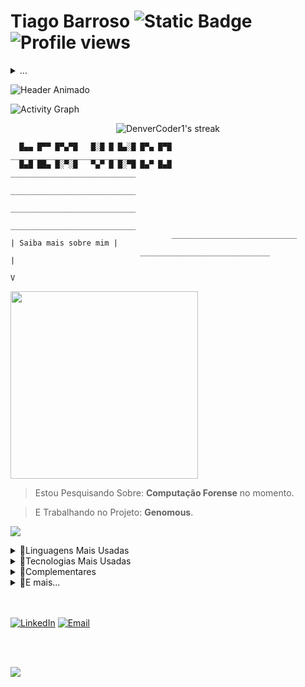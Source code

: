 # Tiago Barroso ![Static Badge](https://img.shields.io/badge/%20-Fulltstack-%232b0d4a?style=for-the-badge&logo=dev.to&logoColor=black&logoSize=auto&labelColor=white) ![Profile views](https://komarev.com/ghpvc/?username=BarrosoTiago&style=for-the-badge&label=você_é_o_visitante&color=2b0d4a)





<details>

  <summary>...</summary> 
  
  ![Static Badge](https://img.shields.io/badge/Oportunidades-Dispon%C3%ADvel-%23%23249e45?style=for-the-badge&labelColor=%231a3621)
  > - *<p>Cursando Sistemas para Internet no IFRN.</p>*
  > - *<p>Formado técnico em Redes de Computadores pela UFRN</p>*
  > - *<p>Desenvolvedor de sistemas com objetivos educacionais.</p>*
  
</details>






![Header Animado](https://capsule-render.vercel.app/api?type=venom&height=170&color=2c0d4a&text=README&reversal=false&fontColor=FFFFFF&fontAlign=24&animation=fadeIn&fontSize=100)


![Activity Graph](https://github-readme-activity-graph.vercel.app/graph?username=BarrosoTiago&theme=nord)

<p align="center">
    <img title="Get streak stats for your profile at git.io/streak-stats" alt="DenverCoder1's streak" src="https://github-readme-streak-stats-eight.vercel.app/?user=BarrosoTiago&theme=transparent&hide_border=true&short_numbers=true&locale=pt-br&ring=36BCF7F&border_radius=10&stroke=36BCF7FF&currStreakNum=36BCF7FF&sideNums=36BCF7FF&currStreakLabel=36BCF7FF&sideLabels=36BCF7FF&fire=36BCF7F&card_width=1000&card_height=200&bghide_border=false"/>
</p>




```
  █▄▄ █▀▀ █▀▄▀█   █░█ █ █▄░█ █▀▄ █▀█       ____________________________
  █▄█ ██▄ █░▀░█   ▀▄▀ █ █░▀█ █▄▀ █▄█                 ____________________________
                                                        ____________________________
                                                    ____________________________
                                           ____________________________
                                    ____________________________          | Saiba mais sobre mim |
                             _____________________________                           |
                                                                                     V
```


<img src="https://i.gifer.com/1VB6.gif" width="300" /> 



> Estou Pesquisando Sobre: **Computação Forense** no momento.

> E Trabalhando no Projeto: **Genomous**.

![](https://visitor-badge.glitch.me/badge?page_id=BarrosoTiago.BarrosoTiago)

<details>

  <summary>🔹Linguagens Mais Usadas</summary>

  <br>

  ![](https://github-readme-stats.vercel.app/api/top-langs/?username=BarrosoTiago&layout=donut-vertical&theme=tokyonight)

    
  ![Static Badge](https://img.shields.io/badge/%20-%23f7df25?style=for-the-badge&logo=Javascript&logoColor=black&logoSize=auto&labelColor=yellow)
  ![Static Badge](https://img.shields.io/badge/%20-%2366dafa?style=for-the-badge&logo=React&logoColor=white&logoSize=auto&labelColor=%235fbfd9)
  ![Static Badge](https://img.shields.io/badge/%20-%20%237c16f7?style=for-the-badge&logo=Bootstrap&logoColor=white&logoSize=auto&labelColor=%235d19b0)
  ![Static Badge](https://img.shields.io/badge/%20-%233f76a6?style=for-the-badge&logo=Python&logoColor=white&logoSize=auto&labelColor=%2337648c)
  ![Static Badge](https://img.shields.io/badge/%20-%23092e20?style=for-the-badge&logo=Django&logoColor=white&logoSize=auto&labelColor=%231b4535)
  ![Static Badge](https://img.shields.io/badge/%20-%237b7fb5?style=for-the-badge&logo=PHP&logoColor=white&logoSize=auto&labelColor=%23666994)
  ![Static Badge](https://img.shields.io/badge/%20-%23f53003?style=for-the-badge&logo=Laravel&logoColor=white&logoSize=auto&labelColor=%23d4300b)
  
</details>



<details>
  
  <summary>🔹Tecnologias Mais Usadas</summary>

  <br>
  
  - Figma (Prototipagem)
  - Awwwards / Dribbble (Referências de UI/UX)
  - Photoshop / Photopea / Pixlr (Edição de imagens)
  - Visual Studio Code / Apache NetBeans (Editor de texto)
  - FontAwesome / Bootstrap Icons (Para icones)
  - Google Fonts (Para fontes)
  - Gemini 2.5 Pro / ChatGPT 4.0 (AI para código)
  - Google Docs (Documentação)
  - Lucidchart (Diagramas)
  - Microsoft To Do (Tarefas)
  - Trello (Kanban)
    
</details>

<details>
  <summary>🔹Complementares</summary>

  <br>
  
  - Concluí a qualificação *HTML/CSS* pela *Rocketseat* em 2022.
  - Concluí a qualificção em *UI/UX* pela *Origamid* em 2022.
    
</details>

<details>
  
  <summary>🔹E mais...</summary>

  <br>
  
  > - Gosto de aprender novas habilidades e aprender sobre novos assuntos durante o meu tempo livre. Admiro a multidisciplinaridade do conhecimento humano, e, por isto, busco sempre seguir esta filosofia!
  > - Pretendo desenvolver projetos que solucionem problemas do dia a dia para mim e para outras pessoas.  
  > - Como estudante de tecnologia da informação, planejo me qualificar constantemente para acompanhar a evolução e contribuir com a ciência e tecnologia, sempre me especializando e buscando conhecimento em outras partes desta disciplina do conhecimento tão vasta!
  > - Como profissional estou aberto para oportunidades de emprego como estagiário ou júnior.
</details>

<br>
<br>

<p>
     <a href="https://www.linkedin.com/in/tiago-barroso-faustino-de-oliveira/"><img alt="LinkedIn" src="https://img.shields.io/badge/Linkedin-%23086cc9?style=for-the-badge&logo=LinkedIn&labelColor=%23086cc9"></a>
     <a href="mailto:tiagobarrosofo2005@gmail.com"><img alt="Email" src="https://img.shields.io/badge/Gmail-%23eb493b?style=for-the-badge&logo=Gmail&logoColor=white&labelColor=%23eb493b"></a>
</p>

<br>
<br>

<p align="left"> 

  ![](https://readme-typing-svg.herokuapp.com?lines=É+impossível+para+o+homem+aprender+aquilo+que+ele+acha+que+já+sabe.+-+Epicteto&font=Fira+Code&size=30&color=FFFFFF&center=false&speed=100&width=1800)
  
</p>
